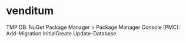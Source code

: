 # venditum

TMP DB:
NuGet Package Manager > Package Manager Console (PMC):
Add-Migration InitialCreate
Update-Database
